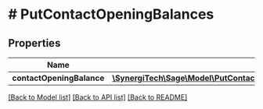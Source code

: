 # # PutContactOpeningBalances

## Properties

Name | Type | Description | Notes
------------ | ------------- | ------------- | -------------
**contactOpeningBalance** | [**\SynergiTech\Sage\Model\PutContactOpeningBalancesContactOpeningBalance**](PutContactOpeningBalancesContactOpeningBalance.md) |  |

[[Back to Model list]](../../README.md#models) [[Back to API list]](../../README.md#endpoints) [[Back to README]](../../README.md)
